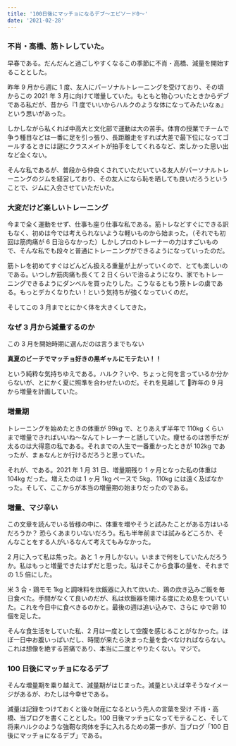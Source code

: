 ```yaml
---
title: '100日後にマッチョになるデブ〜エピソード0〜'
date: '2021-02-28'
---
```


### 不肖・高橋、筋トレしていた。

早春である。だんだんと過ごしやすくなるこの季節に不肖・高橋、減量を開始することとした。

昨年 9 月から週に 1 度、友人にパーソナルトレーニングを受けており、その頃からこの 2021 年 3 月に向けて増量していた。もともと物心ついたときからデブである私だが、昔から『1 度でいいからハルクのような体になってみたいなぁ』という思いがあった。

しかしながら私くれば中高大と文化部で運動は大の苦手。体育の授業でチームで争う種目などは一番に足を引っ張り、長距離走をすれば大差で最下位になってゴールするときには謎にクラスメイトが拍手をしてくれるなど、楽しかった思い出など全くない。

そんな私であるが、普段から仲良くされていただいている友人がパーソナルトレーニングのジムを経営しており、その友人になら恥を晒しても良いだろうということで、ジムに入会させていただいた。

### 大変だけど楽しいトレーニング

今まで全く運動をせず、仕事も座り仕事な私である。筋トレなどすぐにできる訳もなく、初めは今では考えられないような軽いものから始まった。（それでも初回は筋肉痛が 6 日治らなかった）しかしプロのトレーナーの力はすごいもので、そんな私でも段々と普通にトレーニングができるようになっていったのだ。

筋トレを初めてすぐはどんどん扱える重量が上がっていくので、とても楽しいのである。いつしか筋肉痛も長くて 2 日くらいで治るようになり、家でもトレーニングできるようにダンベルを買ったりした。こうなるともう筋トレの虜である。もっとデカくなりたい！という気持ちが強くなっていくのだ。

そしてこの 3 月までとにかく体を大きくしてきた。

### なぜ 3 月から減量するのか

この 3 月を開始時期に選んだのは言うまでもない

**真夏のビーチでマッチョ好きの黒ギャルにモテたい！！**

という純粋な気持ちゆえである。ハルク？いや、ちょっと何を言っているか分からないが、とにかく夏に照準を合わせたいのだ。それを見越して  昨年の 9 月から増量を計画していた。

### 増量期

トレーニングを始めたときの体重が 99kg で、とりあえず半年で 110kg くらいまで増量できればいいね〜なんてトレーナーと話していた。痩せるのは苦手だが太るのは大得意の私である。それまでの人生で一番重かったときが 102kg であったが、まぁなんとか行けるだろうと思っていた。

それが、である。2021 年 1 月 31 日、増量期残り 1 ヶ月となった私の体重は 104kg だった。増えたのは 1 ヶ月 1kg ペースで 5kg、110kg には遠く及ばなかった。そして、ここからが本当の増量期の始まりだったのである。

### 増量、マジ辛い

この文章を読んでいる皆様の中に、体重を増やそうと試みたことがある方はいるだろうか？ 恐らくあまりいないだろう。私も半年前までは試みるどころか、そんなことをする人がいるなんて考えてもみなかった。

2 月に入って私は焦った。あと 1 ヶ月しかない。いままで何をしていたんだろうか。私はもっと増量できたはずだと思った。私はそこから食事の量を、それまでの 1.5 倍にした。

米 3 合・鶏モモ 1kg と調味料を炊飯器に入れて炊いた、鶏の炊き込みご飯を毎日食べた。手間がなくて良いのだが、私は炊飯器を開ける度にため息をついていた。これを今日中に食べきるのかと。最後の週は追い込みで、さらに ゆで卵 10 個を足した。

そんな食生活をしていた私、2 月は一度として空腹を感じることがなかった。ほぼ一日中お腹いっぱいだし、時間が来たら決まった量を食べなければならない。これは想像を絶する苦痛であり、本当に二度とやりたくない。マジで。

### 100 日後にマッチョになるデブ

そんな増量期を乗り越えて、減量期がはじまった。減量といえば辛そうなイメージがあるが、わたしは今幸せである。

減量は記録をつけておくと後々財産になるという先人の言葉を受け 不肖・高橋、当ブログを書くこととした。100 日後マッチョになってモテること、そして将来ハルクのような強靭な肉体を手に入れるための第一歩が、当ブログ「100 日後にマッチョになるデブ」である。

